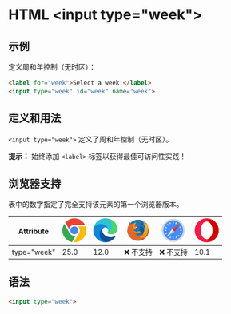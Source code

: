 HTML \<input type="week">
===

## 示例

定义周和年控制（无时区）：

```html idoc:preview:iframe
<label for="week">Select a week:</label>
<input type="week" id="week" name="week">
```

## 定义和用法

`<input type="week">` 定义了周和年控制（无时区）。

**提示：** 始终添加 `<label>` 标签以获得最佳可访问性实践！

## 浏览器支持

表中的数字指定了完全支持该元素的第一个浏览器版本。

| Attribute | ![chrome][1] | ![edge][2] | ![firefox][3] | ![safari][4] | ![opera][5] |
| ------- | --- | --- | --- | --- | --- |
| type="week" | 25.0 | 12.0 | ❌ 不支持 | ❌ 不支持 | 10.1 |

## 语法

```html
<input type="week">
```

[1]: ../assets/chrome.svg
[2]: ../assets/edge.svg
[3]: ../assets/firefox.svg
[4]: ../assets/safari.svg
[5]: ../assets/opera.svg